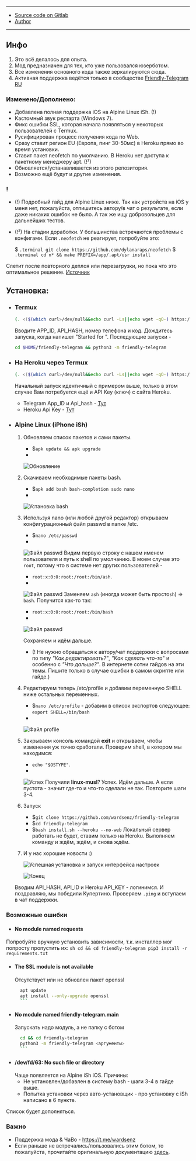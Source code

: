 -----
- [Source code on Gitlab](https://gitlab.com/friendly-telegram)
- [Author](https://gitlab.com/hackintosh5)
-----


## Инфо
1. Это всё делалось для опыта.
2. Мод предназначен для тех, кто уже пользовался юзерботом.
3. Все изменения основного кода также зеркалируются сюда.
4. Активная поддержка ведётся только в сообществе [Friendly-Telegram RU](https://t.me/friendlytgbot_ru)

### Изменено/Дополнено:
- Добавлена полная поддержка iOS на Alpine Linux iSh. (!)
- Кастомный звук рестарта (Windows 7).
- Фикс ошибки SSL, которая начала появляться у некоторых пользователей с Termux.
- Русифицирован процесс получения кода по Web.
- Сразу ставит регион EU (Европа, пинг 30-50мс) в Heroku прямо во время установки.
- Ставит пакет neofetch по умолчанию. В Heroku нет доступа к пакетному менеджеру apt. (!²)
- Обновляется/устанавливается из этого репозитория.
- Возможно ещё будут и другие изменения.

### !
- (!) Подробный гайд для Alpine Linux ниже. Так как устройств на iOS у меня нет, пожалуйста, отпишитесь автору/в чат о результате, если даже никаких ошибок не было. А так же ищу добровольцев для дальнейших тестов.
- (!²) На стадии доработки. У большинства встречаются проблемы с конфигами.
Если `.neofetch` не реагирует, попробуйте это:

    $ `.terminal git clone https://github.com/dylanaraps/neofetch`
    $ `.terminal cd n* && make PREFIX=/app/.apt/usr install`

Слетит после повторного деплоя или перезагрузки, но пока что это оптимальное решение. 
[Источник](https://github.com/dylanaraps/neofetch/issues/1371)

## Установка:

* ### Termux


	```sh
	(. <($(which curl>/dev/null&&echo curl -Ls||echo wget -qO-) https://kutt.it/ftgimod) --no-web)
	```


	Вводите APP_ID, API_HASH, номер телефона и код. Дождитесь запуска, когда напишет "Started for <id>".
	Последующие запуски -
	
	```sh
	cd $HOME/friendly-telegram && python3 -m friendly-telegram
	```

* ### На Heroku через Termux

	```sh
	(. <($(which curl>/dev/null&&echo curl -Ls||echo wget -qO-) https://kutt.it/ftgimod) --heroku --no-web)
	```

	Начальный запуск идентичный с примером выше, только в этом случае Вам потребуется ещё и API Key (ключ) с сайта Heroku.


	- Telegram App_ID и Api_hash - [Тут](https://my.telegram.org/apps)
	- Heroku Api Key - [Тут](https://dashboard.heroku.com)


* ### Alpine Linux (iPhone iSh)
	1. Обновляем список пакетов и сами пакеты.
		- $`apk update && apk upgrade`
		- 
		![Обновление](src/apk_update.jpg)
	2. Скачиваем необходимые пакеты bash.
		- $`apk add bash bash-completion sudo nano`
		- 
		![Установка bash](src/apk_bash.jpg)
	3. Используя nano (или любой другой редактор) открываем конфигурационный файл passwd в папке /etc.
		- $`nano /etc/passwd`
		- 
		![Файл passwd](src/nano_passwd.jpg)
		Видим первую строку с нашем именем пользователя и путь к shell по умолчанию. В моем случае это `root`, потому что в системе нет других пользователей - 
		- `root:x:0:0:root:/root:/bin/ash`.
		- 
		![Файл passwd](src/nano_passwd1.jpg)
		Заменяем `ash` (иногда может быть просто`sh`) => `bash`. Получится как-то так:
		- `root:x:0:0:root:/root:/bin/bash`
		- 
		![Файл passwd](src/nano_passwd2.jpg)

		Сохраняем и идём дальше.
		- (! Не нужно обращаться к автору/чат поддержки с вопросами по типу _"Как редактировать?"_, _"Как сделать *что-то*_" и особенно с _"Что дальше?"_. В интернете сотни гайдов на эти темы. Пишите только в случае ошибки в самом скрипте или гайде.)
	4. Редактируем теперь /etc/profile и добавим переменную SHELL ниже остальных переменных.
		- $`nano /etc/profile` - добавим в список экспортов следующее: `export SHELL=/bin/bash`
		- 
		![Файл profile](src/nano_profile.jpg)
	5. Закрываем консоль командой **exit** и открываем, чтобы изменения уж точно сработали.
		Проверим shell, в котором мы находимся:
		- `echo "$OSTYPE"`.
		- 
		![Успех](src/echo_ostype.jpg)
		Получили **linux-musl**? Успех. Идём дальше.
		А если пустота - значит где-то и что-то сделали не так. Повторите шаги 3-4.

	6. Запуск
		- $`git clone https://github.com/wardsenz/friendly-telegram`
		- $`cd friendly-telegram`
		- $`bash install.sh --heroku --no-web`
		Локальный сервер работать не будет, ставим только на Heroku.
		Выполняем команду и ждём, ждём, и снова ждём. 
	7. И у нас хорошие новости :)
 
		![Успешная установка и запуск интерфейса настроек](src/successfully.jpg)

	
		![Конец](src/successfully1.jpg)

	Вводим API_HASH, API_ID и Heroku API_KEY - логинимся.
	И поздравляю, мы победили Купертино.
	Проверяем `.ping` и вступаем в чат поддержки.


### Возможные ошибки

* #### **No module named requests**
Попробуйте вручную установить зависимости, т.к. инсталлер мог попросту пропустить их:
    ```sh
    cd && cd friendly-telegram
    pip3 install -r requirements.txt
    ```
* #### **The SSL module is not available**
    Отсутствует или не обновлен пакет openssl
    ```sh
      apt update
      apt install --only-upgrade openssl
      ```
* #### **No module named friendly-telegram.__main__**
    Запускать надо модуль, а не папку с ботом
    ```sh
      cd && cd friendly-telegram
      python3 -m friendly-telegram <аргументы>
      ```
* #### **/dev/fd/63: No such file or directory**
    Чаще появляется на Alpine iSh iOS. Причины:
    - Не установлен/добавлен в систему bash - шаги 3-4 в гайде выше.
    - Попытка установки через авто-установщик - про установку с iSh написано в 6 пункте.
    
Список будет дополняться.
    


### Важно
- Поддержка мода & ЧаВо - https://t.me/wardsenz
- Если раньше не встречались/пользовались этим ботом, то пожалуйста, прочитайте оригинальную документацию [здесь](https://friendly-telegram.gitlab.io).
